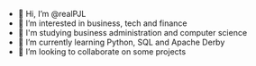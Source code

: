 - 👋 Hi, I’m @realPJL
- 👀 I’m interested in business, tech and finance
- 🏫 I'm studying business administration and computer science
- 🌱 I’m currently learning Python, SQL and Apache Derby
- 💞️ I’m looking to collaborate on some projects

<!---
realPJL/realPJL is a ✨ special ✨ repository because its `README.md` (this file) appears on your GitHub profile.
You can click the Preview link to take a look at your changes.
--->
